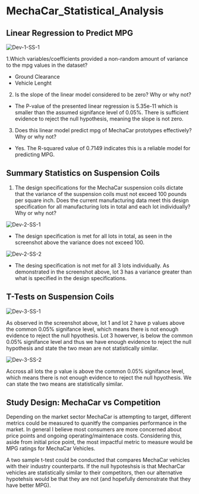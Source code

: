 # MechaCar_Statistical_Analysis

## Linear Regression to Predict MPG

![Dev-1-SS-1](https://user-images.githubusercontent.com/67031885/128647477-1c72c399-67f9-448f-bb67-27de73960e21.PNG)

1.Which variables/coefficients provided a non-random amount of variance to the mpg values in the dataset?

- Ground Clearance 
- Vehicle Lenght 

2. Is the slope of the linear model considered to be zero? Why or why not?

- The P-value of the presented linear regression is 5.35e-11 which is smaller than the assumed signifance level of 0.05%. There is sufficient evidence to reject the null hypothesis, meaning the slope is not zero. 

3. Does this linear model predict mpg of MechaCar prototypes effectively? Why or why not?

- Yes. The R-squared value of 0.7149 indicates this is a reliable model for predicting MPG. 


## Summary Statistics on Suspension Coils

1. The design specifications for the MechaCar suspension coils dictate that the variance of the suspension coils must not exceed 100 pounds per square inch. Does the current manufacturing data meet this design specification for all manufacturing lots in total and each lot individually? Why or why not?

![Dev-2-SS-1](https://user-images.githubusercontent.com/67031885/128647483-5320799d-dc39-4bb3-a8d4-8b5942ceba1d.PNG)

- The design specification is met for all lots in total, as seen in the screenshot above the variance does not exceed 100. 

![Dev-2-SS-2](https://user-images.githubusercontent.com/67031885/128647485-3e5053e3-05b3-4a1e-9bae-0e74f5f64c88.PNG)

- The desing specification is not met for all 3 lots individually. As demonstrated in the screenshot above, lot 3 has a variance greater than what is specified in the design specifications. 


## T-Tests on Suspension Coils

![Dev-3-SS-1](https://user-images.githubusercontent.com/67031885/128647488-805e2960-f226-4190-bdba-de7d833a9bb0.PNG)

As observed in the screenshot above, lot 1 and lot 2 have p values above the common 0.05% signifance level, which means there is not enough evidence to reject the null hpyothesis. Lot 3 howerver, is below the common 0.05% signifance level and thus we have enough evidence to reject the null hypothesis and state the two mean are not statistically similar. 

![Dev-3-SS-2](https://user-images.githubusercontent.com/67031885/128647490-e3f3337f-5eba-406b-8fdb-c942b7353171.PNG)

Accross all lots the p value is above the common 0.05% signifance level, which means there is not enough evidence to reject the null hpyothesis. We can state the two means are statistically similar.


## Study Design: MechaCar vs Competition

Depending on the market sector MechaCar is attempting to target, different metrics could be measured to quanitfy the companies performance in the market. In general I believe most consumers are more concerned about price points and ongoing operating/maintenace costs. Considering this, aside from initial price point, the most impactful metric to measure would be MPG ratings for MechaCar Vehicles. 

A two sample t-test could be conducted that compares MechaCar vehicles with their industry counterparts. If the null hypoteshsis is that MecharCar vehicles are statistically similar to their competitors, then our alternative hypotehsis would be that they are not (and hopefully demonstrate that they have better MPG). 


